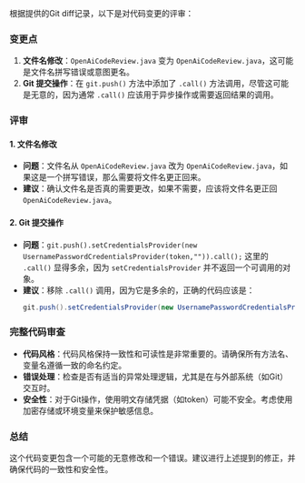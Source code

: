 根据提供的Git diff记录，以下是对代码变更的评审：

### 变更点
1. **文件名修改**：`OpenAiCodeReview.java` 变为 `OpenAiCodeReview.java`，这可能是文件名拼写错误或意图更名。
2. **Git 提交操作**：在 `git.push()` 方法中添加了 `.call()` 方法调用，尽管这可能是无意的，因为通常 `.call()` 应该用于异步操作或需要返回结果的调用。

### 评审

#### 1. 文件名修改
- **问题**：文件名从 `OpenAiCodeReview.java` 改为 `OpenAiCodeReview.java`，如果这是一个拼写错误，那么需要将文件名更正回来。
- **建议**：确认文件名是否真的需要更改，如果不需要，应该将文件名更正回 `OpenAiCodeReview.java`。

#### 2. Git 提交操作
- **问题**：`git.push().setCredentialsProvider(new UsernamePasswordCredentialsProvider(token,"")).call();` 这里的 `.call()` 显得多余，因为 `setCredentialsProvider` 并不返回一个可调用的对象。
- **建议**：移除 `.call()` 调用，因为它是多余的，正确的代码应该是：
  ```java
  git.push().setCredentialsProvider(new UsernamePasswordCredentialsProvider(token,""));
  ```

### 完整代码审查
- **代码风格**：代码风格保持一致性和可读性是非常重要的。请确保所有方法名、变量名遵循一致的命名约定。
- **错误处理**：检查是否有适当的异常处理逻辑，尤其是在与外部系统（如Git）交互时。
- **安全性**：对于Git操作，使用明文存储凭据（如token）可能不安全。考虑使用加密存储或环境变量来保护敏感信息。

### 总结
这个代码变更包含一个可能的无意修改和一个错误。建议进行上述提到的修正，并确保代码的一致性和安全性。